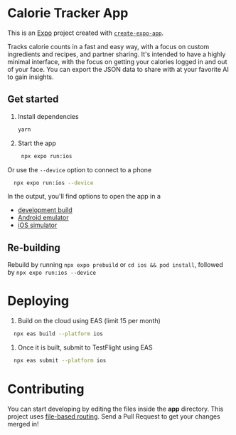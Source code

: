 # Calorie Tracker App

This is an [Expo](https://expo.dev) project created with [`create-expo-app`](https://www.npmjs.com/package/create-expo-app).

Tracks calorie counts in a fast and easy way, with a focus on custom ingredients and recipes, and partner sharing. It's intended to have a highly minimal interface, with the focus on getting your calories logged in and out of your face. You can export the JSON data to share with at your favorite AI to gain insights.

## Get started

1. Install dependencies

   ```bash
   yarn
   ```

2. Start the app

   ```bash
    npx expo run:ios
   ```
  Or use the `--device` option to connect to a phone
  ```bash
    npx expo run:ios --device
  ```

In the output, you'll find options to open the app in a

- [development build](https://docs.expo.dev/develop/development-builds/introduction/)
- [Android emulator](https://docs.expo.dev/workflow/android-studio-emulator/)
- [iOS simulator](https://docs.expo.dev/workflow/ios-simulator/)

## Re-building
Rebuild by running `npx expo prebuild` or `cd ios && pod install`, followed by `npx expo run:ios --device`

# Deploying

1. Build on the cloud using EAS (limit 15 per month)
  ```bash
    npx eas build --platform ios
  ```
1. Once it is built, submit to TestFlight using EAS
  ```bash
    npx eas submit --platform ios
  ```

# Contributing

You can start developing by editing the files inside the **app** directory. This project uses [file-based routing](https://docs.expo.dev/router/introduction).
Send a Pull Request to get your changes merged in!